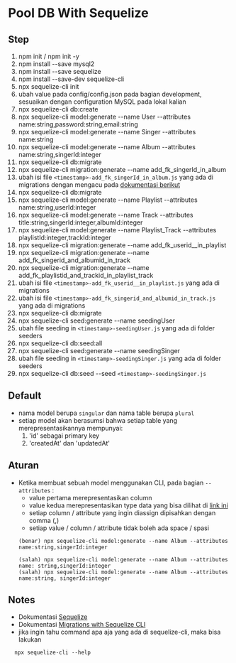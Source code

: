 # Pool DB With Sequelize

## Step

1. npm init / npm init -y
2. npm install --save mysql2
3. npm install --save sequelize
4. npm install --save-dev sequelize-cli
5. npx sequelize-cli init
6. ubah value pada config/config.json pada bagian development, sesuaikan dengan configuration MySQL pada lokal kalian 
7. npx sequelize-cli db:create
8. npx sequelize-cli model:generate --name User --attributes name:string,password:string,email:string
9. npx sequelize-cli model:generate --name Singer --attributes name:string
10. npx sequelize-cli model:generate --name Album --attributes name:string,singerId:integer
11. npx sequelize-cli db:migrate
12. npx sequelize-cli migration:generate --name add_fk_singerId_in_album
13. ubah isi file `<timestamp>-add_fk_singerId_in_album.js` yang ada di migrations dengan mengacu pada [dokumentasi berikut](https://sequelize.org/master/class/lib/dialects/abstract/query-interface.js~QueryInterface.html#instance-method-addConstraint) 
14. npx sequelize-cli db:migrate
15. npx sequelize-cli model:generate --name Playlist --attributes name:string,userId:integer
16. npx sequelize-cli model:generate --name Track --attributes title:string,singerId:integer,albumId:integer
17. npx sequelize-cli model:generate --name Playlist_Track --attributes playlistId:integer,trackId:integer
18. npx sequelize-cli migration:generate --name add_fk_userid__in_playlist
19. npx sequelize-cli migration:generate --name add_fk_singerid_and_albumid_in_track
20. npx sequelize-cli migration:generate --name add_fk_playlistid_and_trackid_in_playlist_track
21. ubah isi file `<timestamp>-add_fk_userid__in_playlist.js` yang ada di migrations
22. ubah isi file `<timestamp>-add_fk_singerid_and_albumid_in_track.js` yang ada di migrations
23. npx sequelize-cli db:migrate
24. npx sequelize-cli seed:generate --name seedingUser
25. ubah file seeding in `<timestamp>-seedingUser.js` yang ada di folder seeders
26. npx sequelize-cli db:seed:all
27. npx sequelize-cli seed:generate --name seedingSinger
28. ubah file seeding in `<timestamp>-seedingSinger.js` yang ada di folder seeders
29. npx sequelize-cli db:seed --seed `<timestamp>-seedingSinger.js`

## Default
- nama model berupa `singular` dan nama table berupa `plural`
- setiap model akan berasumsi bahwa setiap table yang merepresentasikannya mempunyai:
    1. 'id' sebagai primary key
    2. 'createdAt' dan 'updatedAt'


## Aturan
- Ketika membuat sebuah model menggunakan CLI, pada bagian `--attributes` :
    - value pertama merepresentasikan column 
    - value kedua merepresentasikan type data yang bisa dilihat di [link ini](https://sequelize.org/master/manual/model-basics.html#data-types)
    - setiap column / attribute yang ingin diassign dipisahkan dengan comma (,)
    - setiap value / column / attribute tidak boleh ada space / spasi
    ```
    (benar) npx sequelize-cli model:generate --name Album --attributes name:string,singerId:integer

    (salah) npx sequelize-cli model:generate --name Album --attributes name: string,singerId:integer
    (salah) npx sequelize-cli model:generate --name Album --attributes name:string, singerId:integer
    ```


## Notes
- Dokumentasi [Sequelize](https://sequelize.org/master/manual/getting-started.html)
- Dokumentasi [Migrations with Sequelize CLI](https://sequelize.org/master/manual/migrations.html)
- jika ingin tahu command apa aja yang ada di sequelize-cli, maka bisa lakukan
```
  npx sequelize-cli --help
```